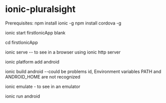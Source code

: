 # ionic-pluralsight

Prerequisites: 
npm install ionic -g
npm install cordova -g

ionic start firstIonicApp blank

cd firstIonicApp

ionic serve -- to see in a browser using ionic http server

ionic platform add android

ionic build android --could be problems id, Environment variables PATH and ANDROID_HOME are not recognized

ionic emulate - to see in an emulator

ionic run android
